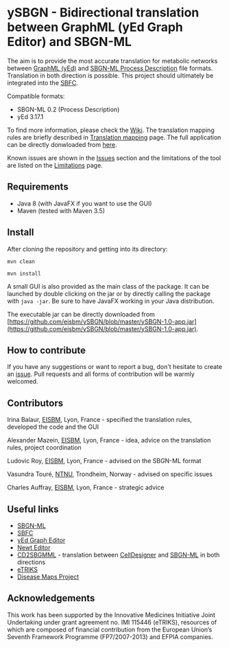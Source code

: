 # ySBGN - Bidirectional translation between GraphML (yEd Graph Editor) and SBGN-ML

The aim is to provide the most accurate translation for metabolic networks between [GraphML (yEd)](https://www.yworks.com/products/yed) and [SBGN-ML Process Description](https://sbgn.github.io/sbgn/) file formats. Translation in both direction is possible. This project should ultimately be integrated into the [SBFC](https://www.ebi.ac.uk/biomodels/tools/converters/).

Compatible formats:
 - SBGN-ML 0.2 (Process Description)
 - yEd 3.17.1

To find more information, please check the [Wiki](https://github.com/eisbm/ySBGN/wiki). The translation mapping rules are briefly described in [Translation mapping](https://github.com/eisbm/ySBGN/wiki/Translation-mapping) page. The full application can be directly donwloaded from [here](https://github.com/eisbm/ySBGN).

Known issues are shown in the [Issues](https://github.com/eisbm/ySBGN/issues) section and the limitations of the tool are listed on the [Limitations](https://github.com/eisbm/ySBGN/wiki/Limitations) page.

## Requirements

 - Java 8 (with JavaFX if you want to use the GUI)
 - Maven (tested with Maven 3.5)

## Install

After cloning the repository and getting into its directory:

`mvn clean`

`mvn install`

A small GUI is also provided as the main class of the package. It can be launched by double clicking on the jar or by directly calling the package with `java -jar`. Be sure to have JavaFX working in your Java distribution.

The executable jar can be directly downloaded from [https://github.com/eisbm/ySBGN/blob/master/ySBGN-1.0-app.jar](https://github.com/eisbm/ySBGN/blob/master/ySBGN-1.0-app.jar).

## How to contribute

If you have any suggestions or want to report a bug, don't hesitate to create an [issue](https://github.com/eisbm/ySBGN/issues). Pull requests and all forms of contribution will be warmly welcomed.

## Contributors

Irina Balaur, [EISBM](http://www.eisbm.org/), Lyon, France - specified the translation rules, developed the code and the GUI

Alexander Mazein, [EISBM](http://www.eisbm.org/), Lyon, France - idea, advice on the translation rules, project coordination

Ludovic Roy, [EISBM](http://www.eisbm.org/), Lyon, France - advised on the SBGN-ML format  

Vasundra Touré, [NTNU](https://www.ntnu.edu/about), Trondheim, Norway - advised on specific issues  

Charles Auffray, [EISBM](http://www.eisbm.org/), Lyon, France - strategic advice  

## Useful links

 - [SBGN-ML](https://github.com/sbgn/sbgn/wiki/SBGN_ML)
 - [SBFC](http://sbfc.sourceforge.net/mediawiki/index.php/Main_Page)
 - [yEd Graph Editor](https://www.yworks.com/products/yed)
 - [Newt Editor](http://web.newteditor.org/#)
 - [CD2SBGMML](https://github.com/royludo/cd2sbgnml) - translation between [CellDesigner](http://www.celldesigner.org/) and [SBGN-ML](https://github.com/sbgn/sbgn/wiki/SBGN_ML) in both directions
 - [eTRIKS](https://www.etriks.org/) 
 - [Disease Maps Project](http://disease-maps.org/) 

## Acknowledgements

This work has been supported by the Innovative Medicines Initiative Joint Undertaking under grant agreement no. IMI 115446 (eTRIKS), resources of which are composed of financial contribution from the European Union’s Seventh Framework Programme (FP7/2007-2013) and EFPIA companies.


